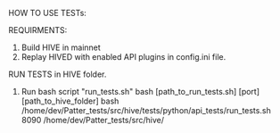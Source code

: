 HOW TO USE TESTs:

REQUIRMENTS:
1. Build HIVE in mainnet
2. Replay HIVED with enabled API plugins in config.ini file.


RUN TESTS in HIVE folder.

1. Run bash script "run_tests.sh"
bash [path_to_run_tests.sh] [port] [path_to_hive_folder]
bash /home/dev/Patter_tests/src/hive/tests/python/api_tests/run_tests.sh 8090 /home/dev/Patter_tests/src/hive/
